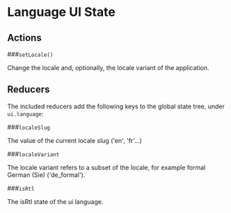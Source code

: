 Language UI State
==================

## Actions

###`setLocale()`

Change the locale and, optionally, the locale variant of the application.

## Reducers

The included reducers add the following keys to the global state tree, under `ui.language`:

###`localeSlug`

The value of the current locale slug ('en', 'fr'...)

###`localeVariant`

The locale variant refers to a subset of the locale, for example formal German (Sie) ('de_formal'). 

###`isRtl`

The isRtl state of the ui language.


